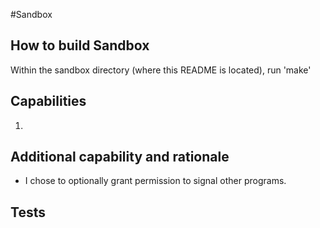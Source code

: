 #Sandbox

## How to build Sandbox
Within the sandbox directory (where this README is located), run 'make'

## Capabilities
1. 

## Additional capability and rationale
* I chose to optionally grant permission to signal other programs. 

## Tests 
